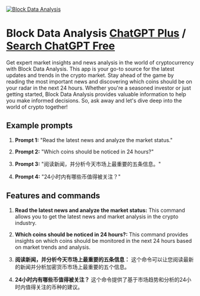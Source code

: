 
[![Block Data Analysis](https://files.oaiusercontent.com/file-bCjQevLYdAzn3BfjmtmAErb8?se=2123-10-17T08%3A15%3A01Z&sp=r&sv=2021-08-06&sr=b&rscc=max-age%3D31536000%2C%20immutable&rscd=attachment%3B%20filename%3D18d943c1-3e03-4d1c-8fed-da206b542e98.png&sig=JG/b3dvxH1toNHO4pb/M7yw0d6qqgk%2BloissAWjlHqM%3D)](https://chat.openai.com/g/g-UT075j9Wm-block-data-analysis)

# Block Data Analysis [ChatGPT Plus](https://chat.openai.com/g/g-UT075j9Wm-block-data-analysis) / [Search ChatGPT Free](https://gptcall.net/index.html#/?search=Block%20Data%20Analysis)

Get expert market insights and news analysis in the world of cryptocurrency with Block Data Analysis. This app is your go-to source for the latest updates and trends in the crypto market. Stay ahead of the game by reading the most important news and discovering which coins should be on your radar in the next 24 hours. Whether you're a seasoned investor or just getting started, Block Data Analysis provides valuable information to help you make informed decisions. So, ask away and let's dive deep into the world of crypto together!

## Example prompts

1. **Prompt 1:** "Read the latest news and analyze the market status."

2. **Prompt 2:** "Which coins should be noticed in 24 hours?"

3. **Prompt 3:** "阅读新闻，并分析今天市场上最重要的五条信息。"

4. **Prompt 4:** "24小时内有哪些币值得被关注？"

## Features and commands

1. **Read the latest news and analyze the market status:** This command allows you to get the latest news and market analysis in the crypto industry.

2. **Which coins should be noticed in 24 hours?:** This command provides insights on which coins should be monitored in the next 24 hours based on market trends and analysis.

3. **阅读新闻，并分析今天市场上最重要的五条信息：** 这个命令可以让您阅读最新的新闻并分析加密货币市场上最重要的五个信息。

4. **24小时内有哪些币值得被关注？** 这个命令提供了基于市场趋势和分析的24小时内值得关注的币种的建议。


